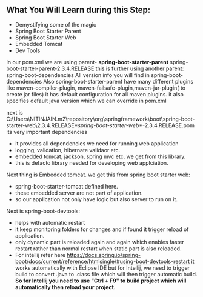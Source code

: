 ## What You Will Learn during this Step:
- Demystifying some of the magic
 - Spring Boot Starter Parent
 - Spring Boot Starter Web
 - Embedded Tomcat
 - Dev Tools
 
In our pom.xml we are using parent- **spring-boot-starter-parent**
spring-boot-starter-parent-2.3.4.RELEASE
this is further using another parent: spring-boot-dependencies
All version info you will find in spring-boot-dependencies
Also spring-boot-starter-parent have many different plugins like maven-compiler-plugin, maven-failsafe-plugin,maven-jar-plugin( to create jar files)
it has default configuration for all maven plugins. 
it also specifies default java version which we can override in pom.xml

next is C:\Users\NITINJAIN\.m2\repository\org\springframework\boot\spring-boot-starter-web\2.3.4.RELEASE\**spring-boot-starter-web**-2.3.4.RELEASE.pom
its very important dependencies
- it provides all dependencies we need for running web application 
- logging, validation, hibernate validaor etc. 
- embedded tomcat, jackson, spring mvc etc. we get from this library. 
- this is defacto library needed for developing web applciation.


Next thing is Embedded tomcat. we get this from spring boot starter web:
- spring-boot-starter-tomcat defined here.
- these embedded server are not part of application. 
- so our application not only have logic but also server to run on it.

Next is spring-boot-devtools:
- helps with automatic restart
- it keep monitoring folders for changes and if found it trigger reload of application. 
- only dynamic part is reloaded again and again which enables faster restart rather than normal restart when static part is also reloaded. 
- For intellij refer here https://docs.spring.io/spring-boot/docs/current/reference/htmlsingle/#using-boot-devtools-restart
  it works automatically with Eclipse IDE but for Intellij, we need to trigger build to convert .java to .class file which will then trigger automatic build. **So for Intellij you need to use "Ctrl + F9" to build project which will automatically then reload your project.** 
  

  




